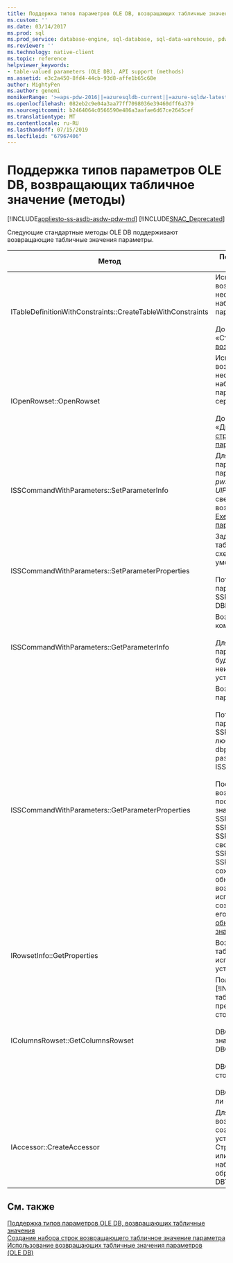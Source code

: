 ```yaml
---
title: Поддержка типов параметров OLE DB, возвращающих табличные значения (методы) | Документы Майкрософт
ms.custom: ''
ms.date: 03/14/2017
ms.prod: sql
ms.prod_service: database-engine, sql-database, sql-data-warehouse, pdw
ms.reviewer: ''
ms.technology: native-client
ms.topic: reference
helpviewer_keywords:
- table-valued parameters (OLE DB), API support (methods)
ms.assetid: e3c2a450-8fd4-44cb-93d8-affe1b65c68e
author: MightyPen
ms.author: genemi
monikerRange: '>=aps-pdw-2016||=azuresqldb-current||=azure-sqldw-latest||>=sql-server-2016||=sqlallproducts-allversions||>=sql-server-linux-2017||=azuresqldb-mi-current'
ms.openlocfilehash: 082eb2c9e04a3aa77ff7098036e39460dff6a379
ms.sourcegitcommit: b2464064c0566590e486a3aafae6d67ce2645cef
ms.translationtype: MT
ms.contentlocale: ru-RU
ms.lasthandoff: 07/15/2019
ms.locfileid: "67967406"
---
```

# <a name="ole-db-table-valued-parameter-type-support-methods"></a>Поддержка типов параметров OLE DB, возвращающих табличное значение (методы)
[!INCLUDE[appliesto-ss-asdb-asdw-pdw-md](../../includes/appliesto-ss-asdb-asdw-pdw-md.md)]
[!INCLUDE[SNAC_Deprecated](../../includes/snac-deprecated.md)]

  Следующие стандартные методы OLE DB поддерживают возвращающие табличные значения параметры.  
  
|Метод|Поддержка возвращающих табличные значения параметров|  
|------------|-------------------------------------|  
|ITableDefinitionWithConstraints::CreateTableWithConstraints|Используется при наличии сведений о типе возвращающего табличное значение параметра и необходимости создания экземпляра объекта набора строк возвращающего табличное значение параметра на основе сведений о типе.<br /><br /> Дополнительные сведения см. в разделе «Статический сценарий» в [Создание набора строк возвращающего табличное значение параметра](../../relational-databases/native-client-ole-db-table-valued-parameters/table-valued-parameter-rowset-creation.md).|  
|IOpenRowset::OpenRowset|Используется при отсутствии сведений о типе возвращающего табличное значение параметра и необходимости создания экземпляра объекта набора строк возвращающего табличное значение параметра на основе метаданных, полученных от сервера.<br /><br /> Дополнительные сведения см. в разделе «Динамический сценарий» в [Создание набора строк возвращающего табличное значение параметра](../../relational-databases/native-client-ole-db-table-valued-parameters/table-valued-parameter-rowset-creation.md).|  
|ISSCommandWithParameters::SetParameterInfo|Для указания возвращающего табличное значение параметра команды потребитель указывает тип параметра "table" или "DBTYPE_TABLE" в элементе *pwszName* структуры DBPARAMBINDINFO. *UlParamSize* имеет значение ~ 0. Дополнительные сведения см. в разделе «Спецификация возвращающего табличное значение параметр» в [Executing Commands Containing Table-Valued параметры](../../relational-databases/native-client-ole-db-table-valued-parameters/executing-commands-containing-table-valued-parameters.md).|  
|ISSCommandWithParameters::SetParameterProperties|Задает свойства, определенные для возвращающих табличные значения параметров, например имя схемы, имя типа, порядок столбца и столбцы по умолчанию.<br /><br /> Потребитель указывает порядковый номер параметра в элементе *iOrdinal* структуры SSPARAMPROPS. Запрошенный набор свойств — DBPROPSET_SQLSERVERPARAMETER.|  
|ISSCommandWithParameters::GetParameterInfo|Возвращает типы всех параметров в указанную команду.<br /><br /> Для возвращающих табличные значения параметров поле *wType* в структуре DBPARAMINFO будет иметь тип DBTYPE_TABLE. Для определения неизвестной длины поле *ulParamSize* будет установлено в значение ~0.|  
|ISSCommandWithParameters::GetParameterProperties|Возвращает дополнительные сведения о типе для параметров типа DBTYPE_TABLE.<br /><br /> Потребитель указывает порядковый номер параметра в элементе *iOrdinal* структуры SSPARAMPROPS. Потребитель может запросить любое свойство в набор свойств dbpropset_sqlserverparameter, перечисленных в разделе ISSCommandWithParameters::SetParameterProperties.<br /><br /> Поскольку потребителю неизвестен тип возвращающего табличное значение параметра, поставщик должен установить правильные значения свойств SSPROP_PARAM_TYPE_TYPENAME, SSPROP_PARAM_TYPE_SCHEMANAME и SSPROP_PARAM_TYPE_CATALOGNAME. Оставшиеся свойства, SSPROP_PARAM_TABLE_DEFAULT_COLUMNS и SSPROP_PARAM_TABLE_COLUMN_SORT_ORDER, сохранят значения по умолчанию. После обнаружения потребителем имени типа возвращающего табличное значение параметра он использует метод IOpenRowset::OpenRowset для создания экземпляра этого параметра, указав имя его типа. Дополнительные сведения см. в разделе [обнаружение типа возвращающего табличное значение параметра](../../relational-databases/native-client-ole-db-table-valued-parameters/table-valued-parameter-type-discovery.md).|  
|IRowsetInfo::GetProperties|Возвращает свойства набора строк возвращающего табличное значение параметра. Потребитель может использовать эти параметры для оптимальной установки привязок.|  
|IColumnsRowset::GetColumnsRowset|Получает метаданные о таблице [!INCLUDE[ssNoVersion](../../includes/ssnoversion-md.md)]. Для возвращающих табличные значения параметров этот же интерфейс предоставляет подробные метаданные о каждом столбце, например:<br /><br /> DBCOLUMN_FLAGS обозначает допустимость значений типа NULL в бите DBCOLUMNFLAGS_ISNULLABLE;<br /><br /> DBCOLUMN_ISUNIQUE обозначает, является ли столбец столбцом идентификаторов;<br /><br /> DBCOLUMN_COMPUTEMODE обозначает, является ли столбец вычисляемым.|  
|IAccessor::CreateAccessor|Для привязки объекта набора строк возвращающего табличное значение параметра создается метод доступа с элементом *wType*, установленным в значение DBTYPE_TABLE. Структура DBOBJECT будет содержать IID_IRowset или любой другой допустимый интерфейс объекта набора строк в элементе *iid*. Оставшиеся поля обрабатываются тем же способом, как и DBTYPE_IUNKNOWN.|  
  
## <a name="see-also"></a>См. также  
 [Поддержка типов параметров OLE DB, возвращающих табличные значения](../../relational-databases/native-client-ole-db-table-valued-parameters/ole-db-table-valued-parameter-type-support.md)   
 [Создание набора строк возвращающего табличное значение параметра](../../relational-databases/native-client-ole-db-table-valued-parameters/table-valued-parameter-rowset-creation.md)   
 [Использование возвращающих табличные значения параметров &#40;OLE DB&#41;](../../relational-databases/native-client-ole-db-how-to/use-table-valued-parameters-ole-db.md)  
  
  
